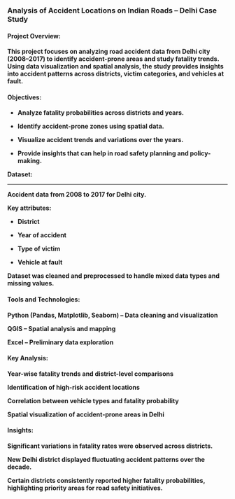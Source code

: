###            **Analysis of Accident Locations on Indian Roads – Delhi Case Study**



#### **Project Overview:**


**This project focuses on analyzing road accident data from Delhi city (2008–2017) to identify accident-prone areas and study fatality trends. Using data visualization and spatial analysis, the study provides insights into accident patterns across districts, victim categories, and vehicles at fault.**



#### **Objectives:**



* **Analyze fatality probabilities across districts and years.**



* **Identify accident-prone zones using spatial data.**



* **Visualize accident trends and variations over the years.**



* **Provide insights that can help in road safety planning and policy-making.**



**Dataset:**

---

**Accident data from 2008 to 2017 for Delhi city.**



**Key attributes:**



* **District**



* **Year of accident**



* **Type of victim**



* **Vehicle at fault**



**Dataset was cleaned and preprocessed to handle mixed data types and missing values.**



#### **Tools and Technologies:**



**Python (Pandas, Matplotlib, Seaborn) – Data cleaning and visualization**



**QGIS – Spatial analysis and mapping**



**Excel – Preliminary data exploration**



#### **Key Analysis:**



**Year-wise fatality trends and district-level comparisons**



**Identification of high-risk accident locations**



**Correlation between vehicle types and fatality probability**



**Spatial visualization of accident-prone areas in Delhi**



#### **Insights:**



**Significant variations in fatality rates were observed across districts.**



**New Delhi district displayed fluctuating accident patterns over the decade.**



**Certain districts consistently reported higher fatality probabilities, highlighting priority areas for road safety initiatives.**



